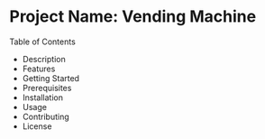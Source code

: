 # Project Name: Vending Machine

Table of Contents
* Description
* Features
* Getting Started
* Prerequisites
* Installation
* Usage
* Contributing
* License
